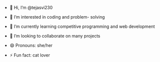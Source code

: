 - 👋 Hi, I’m @tejasvi230
- 👀 I’m interested in coding and problem- solving
- 🌱 I’m currently learning competitive programming and web development
- 💞️ I’m looking to collaborate on many projects

- 😄 Pronouns: she/her
- ⚡ Fun fact: cat lover

<!---
tejasvi230/tejasvi230 is a ✨ special ✨ repository because its `README.md` (this file) appears on your GitHub profile.
You can click the Preview link to take a look at your changes.
--->
